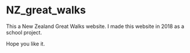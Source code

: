 # NZ_great_walks
This a New Zealand Great Walks website.
I made this website in 2018 as a school project.

Hope you like it. 
